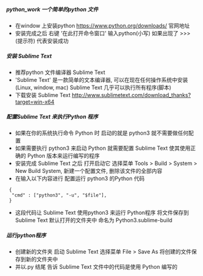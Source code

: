 ##### python_work 一个简单的python 文件
- 在window 上安装python https://www.python.org/downloads/ 官网地址
- 安装完成之后  右键 '在此打开命令窗口' 输入python(小写) 如果出现了 >>> (提示符)  代表安装成功
##### 安装 Sublime Text
- 推荐python 文件编译器 Sublime Text 
- 'Sublime Text' 是一款简单的文本编译器, 可以在现在任何操作系统中安装(Linux, window, mac) Sublime Text 几乎可以执行所有程序(脚本)
- 下载安装 Sublime Text http://www.sublimetext.com/download_thanks?target=win-x64
##### 配置Sublime Text 来执行Python 程序
- 如果在你的系统执行命令 Python 时 启动的就是 python3 就不需要做任何配置
- 如果需要执行 python3 来启动 Python 就需要配置 Sublime Text 使其使用正确的 Python 版本来运行编写的程序
- 安装完成 Sublime Text 之后 打开启动它 选择菜单 Tools > Build > System > New Build System, 新建一个配置文件, 删除该文件的全部内容
- 在输入以下内容进行 配置运行 python3 的Python 代码
``` 
 {
  "cmd" : ["python3", "-u", "$file"],
 }
 ``` 
 -  这段代码让 Sublime Text 使用python3 来运行 Python程序 将文件保存到 Sublime Text 默认打开的文件夹中  命名为 Python3.sublime-build
 
 ##### 运行python程序
 
 -  创建新的文件夹 启动 Sublime Text 选择菜单 File > Save As 将创建的文件保存到新的文件夹中 
 -  并以.py 结尾 告诉 Sublime Text 文件中的代码是使用 Python 编写的
